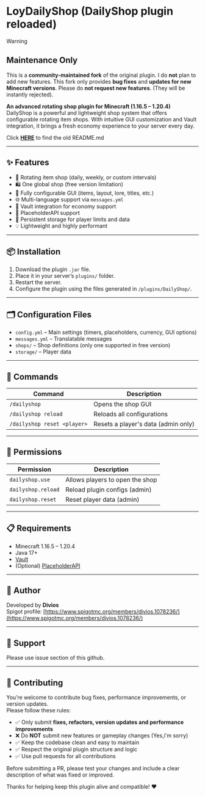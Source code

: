 # LoyDailyShop (DailyShop plugin reloaded)

> [!WARNING]  
> ## **Maintenance Only**  
> This is a **community-maintained fork** of the original plugin. I do **not** plan to add new features. This fork only provides **bug fixes** and **updates for new Minecraft versions**. Please do **not request new features**. (They will be instantly rejected).

**An advanced rotating shop plugin for Minecraft (1.16.5 – 1.20.4)**  
DailyShop is a powerful and lightweight shop system that offers configurable rotating item shops. With intuitive GUI customization and Vault integration, it brings a fresh economy experience to your server every day.<br>

Click [**HERE**](https://github.com/loyfael/LoyDailyShop/blob/master/OLD.md) to find the old README.md

---

## ✨ Features

- 🔄 Rotating item shop (daily, weekly, or custom intervals)
- 🛍️ One global shop (free version limitation)
- 🧰 Fully configurable GUI (items, layout, lore, titles, etc.)
- 🌐 Multi-language support via `messages.yml`
- 🔗 Vault integration for economy support
- 🧩 PlaceholderAPI support
- 💾 Persistent storage for player limits and data
- 💡 Lightweight and highly performant

---

## 📦 Installation

1. Download the plugin `.jar` file.
2. Place it in your server’s `plugins/` folder.
3. Restart the server.
4. Configure the plugin using the files generated in `/plugins/DailyShop/`.

---

## 🗂️ Configuration Files

- `config.yml` – Main settings (timers, placeholders, currency, GUI options)
- `messages.yml` – Translatable messages
- `shops/` – Shop definitions (only one supported in free version)
- `storage/` – Player data

---

## 🔧 Commands

| Command | Description |
|---------|-------------|
| `/dailyshop` | Opens the shop GUI |
| `/dailyshop reload` | Reloads all configurations |
| `/dailyshop reset <player>` | Resets a player's data (admin only) |

---

## 🔐 Permissions

| Permission | Description |
|------------|-------------|
| `dailyshop.use` | Allows players to open the shop |
| `dailyshop.reload` | Reload plugin configs (admin) |
| `dailyshop.reset` | Reset player data (admin) |

---

## 📋 Requirements

- Minecraft 1.16.5 – 1.20.4
- Java 17+
- [Vault](https://www.spigotmc.org/resources/vault.34315/)
- (Optional) [PlaceholderAPI](https://www.spigotmc.org/resources/placeholderapi.6245/)

---

## 👤 Author

Developed by **Divios**  
Spigot profile: [https://www.spigotmc.org/members/divios.1078236/](https://www.spigotmc.org/members/divios.1078236/)

---

## 💬 Support

Please use issue section of this github.

---

## 🤝 Contributing

You’re welcome to contribute bug fixes, performance improvements, or version updates.  
Please follow these rules:

- ✅ Only submit **fixes, refactors, version updates and performance improvements**
- ❌ Do **NOT** submit new features or gameplay changes (Yes,i'm sorry)
- ✅ Keep the codebase clean and easy to maintain
- ✅ Respect the original plugin structure and logic
- ✅ Use pull requests for all contributions

Before submitting a PR, please test your changes and include a clear description of what was fixed or improved.

Thanks for helping keep this plugin alive and compatible! ❤️

